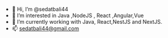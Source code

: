 - 👋 Hi, I’m @sedatbali44
- 👀 I’m interested in Java ,NodeJS , React ,Angular,Vue
- 🌱 I’m currently working with Java, React,NestJS and NextJS.
- 📫 sedatbali44@gmail.com

<!---
sedatbali44/sedatbali44 is a ✨ special ✨ repository because its `README.md` (this file) appears on your GitHub profile.
You can click the Preview link to take a look at your changes.
--->
